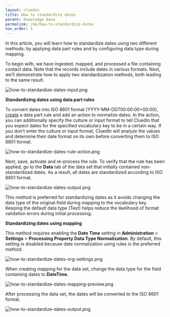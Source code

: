 ```yaml
---
layout: cluedin
title: How to standardize dates
parent: Knowledge base
permalink: /kb/how-to-standardize-dates
nav_order: 3
---
```


In this article, you will learn how to standardize dates using two different methods: by applying data part rules and by configuring data type during mapping.

To begin with, we have ingested, mapped, and processed a file containing contact data. Note that the records include dates in various formats. Next, we’ll demonstrate how to apply two standardization methods, both leading to the same result.

![how-to-standardize-dates-input.png](../../assets/images/kb/how-to/how-to-standardize-dates-input.png)

**Standardizing dates using data part rules**

To convert dates into ISO 8601 format (YYYY-MM-DDT00:00:00+00:00), [create](/management/rules/create-rule) a data part rule and add an action to normalize dates. In the action, you can additionally specify the culture or input format to tell CluedIn that you expect dates for the specified vocabulary key to be in a certain way. If you don’t enter the culture or input format, CluedIn will analyze the values and determine their date format on its own before converting them to ISO 8601 format.

![how-to-standardize-dates-rule-action.png](../../assets/images/kb/how-to/how-to-standardize-dates-rule-action.png)

Next, save, activate and re-process the rule. To verify that the rule has been applied, go to the **Data** tab of the data set that initially contained non-standardized dates. As a result, all dates are standardized according to ISO 8601 format.

![how-to-standardize-dates-output.png](../../assets/images/kb/how-to/how-to-standardize-dates-output.png)

This method is preferred for standardizing dates as it avoids changing the data type of the original field during mapping to the vocabulary key. Keeping the default data type (Text) helps reduce the likelihood of format validation errors during initial processing.

**Standardizing dates using mapping**

This method requires enabling the **Date Time** setting in **Administration** > **Settings** > **Processing Property Data Type Normalization**. By default, this setting is disabled because date normalization using rules is the preferred method.

![how-to-standardize-dates-org-settings.png](../../assets/images/kb/how-to/how-to-standardize-dates-org-settings.png)

When creating mapping for the data set, change the data type for the field containing dates to **DateTime**.

![how-to-standardize-dates-mapping-preview.png](../../assets/images/kb/how-to/how-to-standardize-dates-mapping-preview.png)

After processing the data set, the dates will be converted to the ISO 8601 format.

![how-to-standardize-dates-output.png](../../assets/images/kb/how-to/how-to-standardize-dates-output.png)